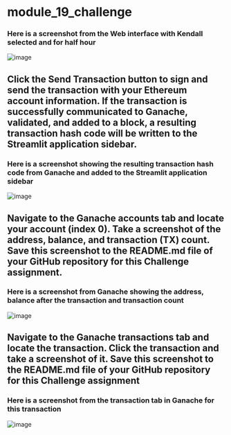 # module_19_challenge

### Here is a screenshot from the Web interface with Kendall selected and for half hour
![image](https://github.com/ObyNtech/module_19_challenge/assets/132803426/6c8bca9e-a632-4edf-a16f-f8dfcbcaf1d3)

## Click the Send Transaction button to sign and send the transaction with your Ethereum account information. If the transaction is successfully communicated to Ganache, validated, and added to a block, a resulting transaction hash code will be written to the Streamlit application sidebar.
### Here is a screenshot showing the resulting transaction hash code from Ganache and added to the Streamlit application sidebar
![image](https://github.com/ObyNtech/module_19_challenge/assets/132803426/9b2dd4a1-2ba8-4c34-90ca-c7dedb01000a)


## Navigate to the Ganache accounts tab and locate your account (index 0). Take a screenshot of the address, balance, and transaction (TX) count. Save this screenshot to the README.md file of your GitHub repository for this Challenge assignment.
### Here is a screenshot from Ganache showing the address, balance after the transaction and transaction count
![image](https://github.com/ObyNtech/module_19_challenge/assets/132803426/944ff146-29be-49f3-8e22-ac76fdde6d78)


## Navigate to the Ganache transactions tab and locate the transaction. Click the transaction and take a screenshot of it. Save this screenshot to the README.md file of your GitHub repository for this Challenge assignment
### Here is a screenshot from the transaction tab in Ganache for this transaction
![image](https://github.com/ObyNtech/module_19_challenge/assets/132803426/f78c92a3-5617-477a-b3f3-f7eb285a75b7)


